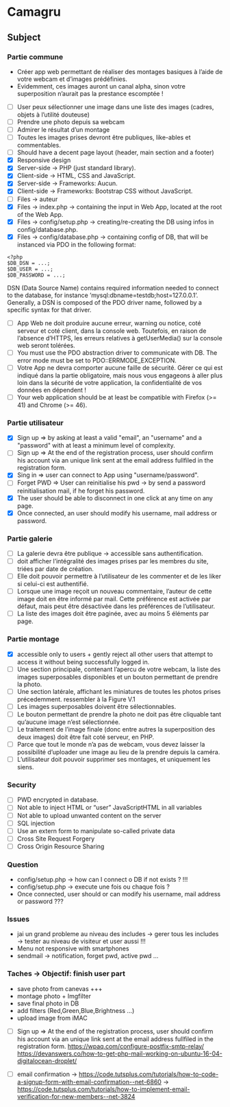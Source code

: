 # Camagru

## Subject

### Partie commune
- Créer app web permettant de réaliser des montages basiques à l’aide de votre webcam et d’images prédéfinies.
- Evidemment, ces images auront un canal alpha, sinon votre superposition n’aurait pas la prestance escomptée !

- [ ] User peux sélectionner une image dans une liste des images (cadres, objets à l’utilité douteuse)
- [ ] Prendre une photo depuis sa webcam
- [ ] Admirer le résultat d’un montage
- [ ] Toutes les images prises devront être publiques, like-ables et commentables.
- [ ] Should have a decent page layout (header, main section and a footer)
- [x] Responsive design
- [x] Server-side -> PHP (just standard library).
- [x] Client-side -> HTML, CSS and JavaScript.
- [x] Server-side -> Frameworks: Aucun. 
- [x] Client-side -> Frameworks: Bootstrap CSS without JavaScript.
- [ ] Files -> auteur
- [x] Files -> index.php -> containing the input in Web App, located at the root of the Web App.
- [x] Files -> config/setup.php -> creating/re-creating the DB using infos in config/database.php.
- [x] Files -> config/database.php -> containing config of DB, that will be instanced via PDO in the following format:
```
<?php
$DB_DSN = ...;
$DB_USER = ...;
$DB_PASSWORD = ...;
```
DSN (Data Source Name) contains required information needed to connect to the database, for instance ’mysql:dbname=testdb;host=127.0.0.1’. 
Generally, a DSN is composed of the PDO driver name, followed by a specific syntax for that driver. 
- [ ] App Web ne doit produire aucune erreur, warning ou notice, coté serveur et coté client, dans la console web. Toutefois, en raison de l’absence d’HTTPS, les erreurs relatives à getUserMedia() sur la console web seront tolérées.
- [ ] You must use the PDO abstraction driver to communicate with DB. The error mode must be set to PDO::ERRMODE_EXCEPTION.
- [ ] Votre App ne devra comporter aucune faille de sécurité. Gérer ce qui est indiqué dans la partie obligatoire, mais nous vous engageons à aller plus loin dans la sécurité de votre application, la confidentialité de
vos données en dépendent !
- [ ] Your web application should be at least be compatible with Firefox (>= 41) and Chrome (>= 46).

### Partie utilisateur
- [x] Sign up => by asking at least a valid "email", an "username" and a "password" with at least a minimum level of complexity.
- [ ] Sign up => At the end of the registration process, user should confirm his account via an unique link sent at the email address fullfiled in the registration form.
- [x] Sing in => user can connect to App using "username/password". 
- [ ] Forget PWD => User can reinitialise his pwd -> by send a password reinitialisation mail, if he forget his password.
- [x] The user should be able to disconnect in one click at any time on any page.
- [x] Once connected, an user should modify his username, mail address or password.

### Partie galerie
- [ ] La galerie devra être publique -> accessible sans authentification. 
- [ ] doit afficher l’intégralité des images prises par les membres du site, triées par date de création. 
- [ ] Elle doit pouvoir permettre à l’utilisateur de les commenter et de les liker si celui-ci est authentifié.
- [ ] Lorsque une image reçoit un nouveau commentaire, l’auteur de cette image doit en être informé par mail. Cette préférence est activée par défaut, mais peut être désactivée dans les préférences de l’utilisateur.
- [ ] La liste des images doit être paginée, avec au moins 5 éléments par page.

### Partie montage
- [x] accessible only to users + gently reject all other users that attempt to access it without being successfully logged in.
- [ ] Une section principale, contenant l’apercu de votre webcam, la liste des images superposables disponibles et un bouton permettant de prendre la photo.
- [ ] Une section latérale, affichant les miniatures de toutes les photos prises précedemment. ressembler à la Figure V.1
- [ ] Les images superposables doivent être sélectionnables.
- [ ] Le bouton permettant de prendre la photo ne doit pas être cliquable tant qu’aucune image n’est sélectionnée.
- [ ] Le traitement de l’image finale (donc entre autres la superposition des deux images) doit être fait coté serveur, en PHP.
- [ ] Parce que tout le monde n’a pas de webcam, vous devez laisser la possibilité d’uploader une image au lieu de la prendre depuis la caméra.
- [ ] L’utilisateur doit pouvoir supprimer ses montages, et uniquement les siens.

### Security 
- [ ] PWD encrypted in database.
- [ ] Not able to inject HTML or “user” JavaScriptHTML in all variables
- [ ] Not able to upload unwanted content on the server
- [ ] SQL injection
- [ ] Use an extern form to manipulate so-called private data
- [ ] Cross Site Request Forgery
- [ ] Cross Origin Resource Sharing

### Question
- config/setup.php -> how can I connect o DB if not exists ? !!!
- config/setup.php -> execute une fois ou chaque fois ?
- Once connected, user should or can modify his username, mail address or password ???

### Issues

* jai un grand probleme au niveau des includes -> gerer tous les includes -> tester au niveau de visiteur et user aussi !!!
* Menu not responsive with smartphones
* sendmail -> notification, forget pwd, active pwd ...


### Taches -> Objectif: finish user part
- save photo from canevas +++
- montage photo + Imgfilter
- save final photo in DB
- add filters (Red,Green,Blue,Brightness ...)
- upload image from iMAC



- [ ] Sign up => At the end of the registration process, user should confirm his account via an unique link sent at the email address fullfiled in the registration form.
https://wpaq.com/configure-postfix-smtp-relay/
https://devanswers.co/how-to-get-php-mail-working-on-ubuntu-16-04-digitalocean-droplet/
 
- [ ] email confirmation -> https://code.tutsplus.com/tutorials/how-to-code-a-signup-form-with-email-confirmation--net-6860
                         -> https://code.tutsplus.com/tutorials/how-to-implement-email-verification-for-new-members--net-3824



